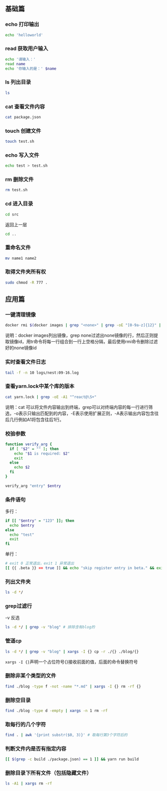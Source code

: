 ## 基础篇

### echo 打印输出

```bash
echo 'helloworld'
```

### read 获取用户输入

```bash
echo '请输入：'
read name
echo '你输入的是：' $name
```

### ls 列出目录

```bash
ls
```

### cat 查看文件内容

```bash
cat package.json
```

### touch 创建文件

```bash
touch test.sh
```

### echo 写入文件

```bash
echo test > test.sh
```

### rm 删除文件

```bash
rm test.sh
```

### cd 进入目录

```bash
cd src
```

返回上一层

```bash
cd ..
```

### 重命名文件

```bash
mv name1 name2
```

### 取得文件夹所有权

```bash
sudo chmod -R 777 .
```

## 应用篇

### 一键清理<none>镜像
  
```bash
docker rmi $(docker images | grep "<none>" | grep -oE "[0-9a-z]{12}" | tr '\n' ' ')
```
  
说明：docker images列出镜像，grep none过滤出none镜像的行，然后正则提取镜像id，用tr命令将每一行组合到一行上空格分隔，最后使用rmi命令删除过滤好的none镜像id
  
### 实时查看文件日志
  
```bash
tail -f -n 10 logs/nest:09-16.log
```

### 查看yarn.lock中某个库的版本

```bash
cat yarn.lock | grep -oE -A1 "^react@\S+"  
```
  
说明：cat <file> 可以将文件内容输出到终端，grep可以对终端内容的每一行进行筛选，-o表示只输出匹配到的内容，-E表示使用扩展正则，-A表示输出内容包含往后几行例如A1将包含往后1行。

### 校验参数

```sh
function verify_arg {
  if [ "$2" = "" ]; then
    echo "$1 is required: $2"
    exit
  else
    echo $2
  fi
}
  
verify_arg "entry" $entry
```

### 条件语句

多行：
  
```sh
if [[ "$entry" = "123" ]]; then
  echo $entry
else
  echo "test"
  exit
fi
```

单行：

```sh
# exit 0 正常退出，exit 1 异常退出
[[ {{ .beta }} == true ]] && echo "skip register entry in beta." && exit 0
```
  
### 列出文件夹
  
```sh
ls -d */
```
  
### grep过滤行

-v 反选
  
```sh
ls -d */ | grep -v "blog" # 排除含有blog的
```
  
### 管道cp
  
```sh
ls -d */ | grep -v "blog" | xargs -I {} cp -r ./{} ./blog/{} 
```

`xargs -I {}`声明一个占位符号{}接收前面的值，后面的命令替换符号
  
### 删除非某个类型的文件
  
```sh
find ./blog -type f -not -name "*.md" | xargs -I {} rm -rf {}
```
  
### 删除空目录
  
```sh
find ./blog -type d -empty | xargs -n 1 rm -rf
```
  
### 取每行的几个字符
  
```sh
find . | awk '{print substr($0, 3)}' # 取每行第3个字符后的
```
  
### 判断文件内是否有指定内容
  
```sh
[[ $(grep -c build ./package.json) == 1 ]] && yarn run build
```
  
### 删除目录下所有文件（包括隐藏文件）
```sh
ls -A1 | xargs rm -rf
```
